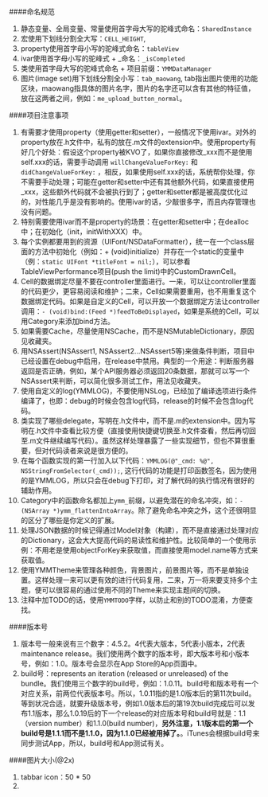 ####命名规范
1. 静态变量、全局变量、常量使用首字母大写的驼峰式命名：`SharedInstance`  
2. 宏使用下划线分割全大写：`CELL_HEIGHT`,
3. property使用首字母小写的驼峰式命名：`tableView`
4. ivar使用首字母小写的驼峰式 + _命名：`_isCompleted`
5. 类使用首字母大写的驼峰式命名 + 项目前缀：`YMMDataManager`
6. 图片(image set)用下划线分割全小写：`tab_maowang`, tab指出图片使用的功能区块，maowang指具体的图片名字，图片的名字还可以含有其他的特征值，放在这两者之间，例如：`me_upload_button_normal`。

####项目注意事项
1. 有需要才使用property（使用getter和setter），一般情况下使用ivar。对外的property放在.h文件中，私有的放在.m文件的extension中。使用property有好几个好处：假设这个property被KVO了，如果你直接修改_xxx而不是使用self.xxx的话，需要手动调用 `willChangeValueForKey:` 和 `didChangeValueForKey:` ，相反，如果使用self.xxx的话，系统帮你处理，你不需要手动处理；可能在getter和setter中还有其他额外代码，如果直接使用_xxx，这些额外代码就不会被执行到了；getter和setter都是被高度优化过的，对性能几乎是没有影响的。使用ivar的话，少敲很多字，而且内存管理也没有问题。
2. 特别需要使用ivar而不是property的场景：在getter和setter中；在dealloc中；在初始化（init，initWithXXX）中。
3. 每个实例都要用到的资源（UIFont/NSDataFormatter），统一在一个class层面的方法中初始化（例如：+ (void)initialize）并存在一个static的变量中（例：`static UIFont *titleFont = nil;`），可以参看TableViewPerformance项目(push the limit)中的CustomDrawnCell。
4. Cell的数据绑定尽量不要在controller里面进行。一来，可以让controller里面的代码更少，更容易阅读和维护；二来，Cell如果需要重用，也不用重复这个数据绑定代码。如果是自定义的Cell，可以开放一个数据绑定方法让controller调用：`- (void)bind:(Feed *)feedToBeDisplayed`，如果是系统的Cell，可以用Category来添加bind方法。
5. 如果需要Cache，尽量使用NSCache，而不是NSMutableDictionary，原因见收藏夹。
6. 用NSAssert(NSAssert1, NSAssert2...NSAssert5等)来做条件判断，项目中已经设置在debug中启用，在release中禁用。典型的一个用途：判断服务器返回是否正确，例如，某个API服务器必须返回20条数据，那就可以写一个NSAssert来判断，可以简化很多测试工作，用法见收藏夹。
7. 使用自定义的log(YMMLOG)，不要使用NSLog，已经加了编译选项进行条件编译了，也即：debug的时候会包含log代码，release的时候不会包含log代码。
8. 类实现了哪些delegate，写明在.h文件中，而不是.m的extension中。因为写明在.h文件中查看比较方便（直接使用快捷键切换至.h文件查看，然后再切回至.m文件继续编写代码）。虽然这样处理暴露了一些实现细节，但也不算很重要，但对代码读者来说是很方便的。
9. 在每个函数实现的第一行加入以下代码：`YMMLOG(@"_cmd: %@", NSStringFromSelector(_cmd));`, 这行代码的功能是打印函数签名，因为使用的是YMMLOG，所以只会在debug下打印，对了解代码的执行情况有很好的辅助作用。
10. Category中的函数命名都加上`ymm_`前缀，以避免潜在的命名冲突，如：`- (NSArray *)ymm_flattenIntoArray`。除了避免命名冲突之外，这个还很明显的区分了哪些是你定义的扩展。
11. 处理JSON数据的时候记得通过Model对象（构建），而不是直接通过处理对应的Dictionary，这会大大提高代码的易读性和维护性。比较简单的一个使用示例：不用老是使用objectForKey来获取值，而直接使用model.name等方式来获取值。
12. 使用YMMTheme来管理各种颜色，背景图片，前景图片等，而不是单独设置。这样处理一来可以更有效的进行代码复用，二来，万一将来要支持多个主题，便可以很容易的通过使用不同的Theme来实现主题间的切换。
13. 注释中加TODO的话，使用`YMMTODO`字样，以防止和别的TODO混淆，方便查找。


####版本号
1. 版本号一般来说有三个数字：4.5.2。4代表大版本，5代表小版本，2代表maintenance release。我们使用两个数字的版本号，即大版本号和小版本号，例如：1.0。版本号会显示在App Store的App页面中。
2. build号：represents an iteration (released or unreleased) of the bundle。我们使用三个数字的build号，例如：1.0.11。build号和版本号有一个对应关系，前两位代表版本号。所以，1.0.11指的是1.0版本后的第11次build。等到状况合适，就要升级版本号，例如1.0版本后的第19次build完成后可以发布1.1版本，那么1.0.19后的下一个release的对应版本号和build号就是：1.1（version number）和1.1.0(build number)，**另外注意，1.1版本后的第一个build号是1.1.1而不是1.1.0，因为1.1.0已经被用掉了。**。iTunes会根据build号来同步测试App，所以，build号和App测试有关。

####图片大小(@2x)
1. tabbar icon：50 * 50
2. 